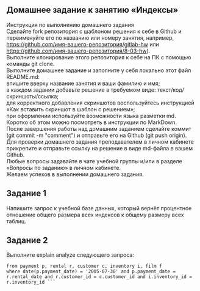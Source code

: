 ## Домашнее задание к занятию «Индексы»  
Инструкция по выполнению домашнего задания  
Сделайте fork репозитория c шаблоном решения к себе в Github и переименуйте его по названию или номеру занятия, например, https://github.com/имя-вашего-репозитория/gitlab-hw или https://github.com/имя-вашего-репозитория/8-03-hw).  
Выполните клонирование этого репозитория к себе на ПК с помощью команды git clone.  
Выполните домашнее задание и заполните у себя локально этот файл README.md:  
впишите вверху название занятия и ваши фамилию и имя;  
в каждом задании добавьте решение в требуемом виде: текст/код/скриншоты/ссылка;  
для корректного добавления скриншотов воспользуйтесь инструкцией «Как вставить скриншот в шаблон с решением»;  
при оформлении используйте возможности языка разметки md. Коротко об этом можно посмотреть в инструкции по MarkDown.  
После завершения работы над домашним заданием сделайте коммит (git commit -m "comment") и отправьте его на Github (git push origin).  
Для проверки домашнего задания преподавателем в личном кабинете прикрепите и отправьте ссылку на решение в виде md-файла в вашем Github.  
Любые вопросы задавайте в чате учебной группы и/или в разделе «Вопросы по заданию» в личном кабинете.  
Желаем успехов в выполнении домашнего задания.  

## Задание 1  
Напишите запрос к учебной базе данных, который вернёт процентное отношение общего размера всех индексов к общему размеру всех таблиц.  

## Задание 2  
Выполните explain analyze следующего запроса:  
 ``` select distinct concat(c.last_name, ' ', c.first_name), sum(p.amount) over (partition by c.customer_id, f.title)
from payment p, rental r, customer c, inventory i, film f
where date(p.payment_date) = '2005-07-30' and p.payment_date = r.rental_date and r.customer_id = c.customer_id and i.inventory_id = r.inventory_id ``` 
